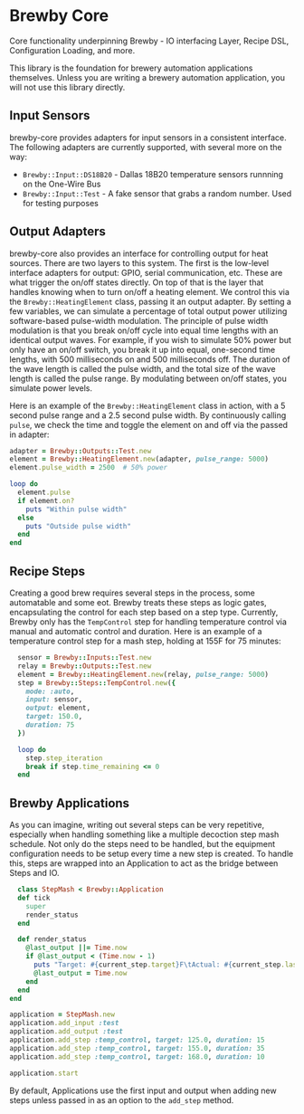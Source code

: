 # Brewby Core

Core functionality underpinning Brewby - IO interfacing Layer, Recipe DSL, Configuration Loading,
and more.

This library is the foundation for brewery automation applications themselves.  Unless you are
writing a brewery automation application, you will not use this library directly.


## Input Sensors

brewby-core provides adapters for input sensors in a consistent interface.  The following adapters
are currently supported, with several more on the way:

* `Brewby::Input::DS18B20` - Dallas 18B20 temperature sensors runnning on the One-Wire Bus
* `Brewby::Input::Test` - A fake sensor that grabs a random number. Used for testing purposes

## Output Adapters

brewby-core also provides an interface for controlling output for heat sources.  There are two
layers to this system.  The first is the low-level interface adapters for output: GPIO, serial
communication, etc.  These are what trigger the on/off states directly.  On top of that is the
layer that handles knowing when to turn on/off a heating element.  We control this via the
`Brewby::HeatingElement` class, passing it an output adapter.  By setting a few variables, we
can simulate a percentage of total output power utilizing software-based pulse-width modulation.
The principle of pulse width modulation is that you break on/off cycle into equal time lengths
with an identical output waves.  For example, if you wish to simulate 50% power but only have an
on/off switch, you break it up into equal, one-second time lengths, with 500 milliseconds on
and 500 milliseconds off.  The duration of the wave length is called the pulse width, and the
total size of the wave length is called the pulse range.  By modulating between on/off states,
you simulate power levels.

Here is an example of the `Brewby::HeatingElement` class in action, with a 5 second pulse range
and a 2.5 second pulse width.  By continuously calling `pulse`, we check the time and toggle the
element on and off via the passed in adapter:

``` ruby
adapter = Brewby::Outputs::Test.new
element = Brewby::HeatingElement.new(adapter, pulse_range: 5000)
element.pulse_width = 2500  # 50% power

loop do
  element.pulse
  if element.on?
    puts "Within pulse width"
  else
    puts "Outside pulse width"
  end
end
```

## Recipe Steps

Creating a good brew requires several steps in the process, some automatable and some eot. Brewby
treats these steps as logic gates, encapsulating the control for each step based on a step type.
Currently, Brewby only has the `TempControl` step for handling temperature control via manual
and automatic control and duration.  Here is an example of a temperature control step for a mash
step, holding at 155F for 75 minutes:

``` ruby
  sensor = Brewby::Inputs::Test.new
  relay = Brewby::Outputs::Test.new
  element = Brewby::HeatingElement.new(relay, pulse_range: 5000)
  step = Brewby::Steps::TempControl.new({
    mode: :auto, 
    input: sensor, 
    output: element, 
    target: 150.0,
    duration: 75
  })

  loop do
    step.step_iteration
    break if step.time_remaining <= 0
  end
```

## Brewby Applications

As you can imagine, writing out several steps can be very repetitive, especially when handling 
something like a multiple decoction step mash schedule.  Not only do the steps need to be handled,
but the equipment configuration needs to be setup every time a new step is created. To handle this,
steps are wrapped into an Application to act as the bridge between Steps and IO.

``` ruby
  class StepMash < Brewby::Application
  def tick
    super
    render_status
  end

  def render_status
    @last_output ||= Time.now
    if @last_output < (Time.now - 1)
      puts "Target: #{current_step.target}F\tActual: #{current_step.last_reading}F\tPower Level: #{current_step.power_level * 100}%"
      @last_output = Time.now
    end
  end
end

application = StepMash.new
application.add_input :test
application.add_output :test
application.add_step :temp_control, target: 125.0, duration: 15
application.add_step :temp_control, target: 155.0, duration: 35
application.add_step :temp_control, target: 168.0, duration: 10

application.start
```

By default, Applications use the first input and output when adding new steps unless passed in
as an option to the `add_step` method.
